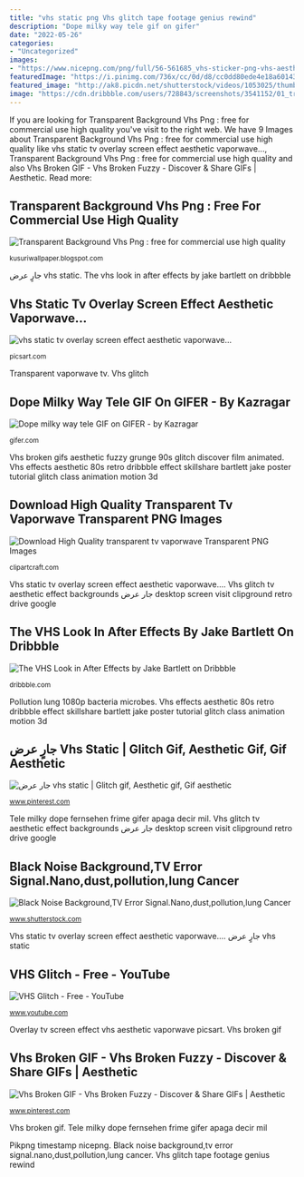 ```yaml
---
title: "vhs static png Vhs glitch tape footage genius rewind"
description: "Dope milky way tele gif on gifer"
date: "2022-05-26"
categories:
- "Uncategorized"
images:
- "https://www.nicepng.com/png/full/56-561685_vhs-sticker-png-vhs-aesthetic-transparent.png"
featuredImage: "https://i.pinimg.com/736x/cc/0d/d8/cc0dd80ede4e18a601436325b06cb47f.jpg"
featured_image: "http://ak8.picdn.net/shutterstock/videos/1053025/thumb/1.jpg"
image: "https://cdn.dribbble.com/users/728843/screenshots/3541152/01_trailer.gif"
---
```


If you are looking for Transparent Background Vhs Png : free for commercial use high quality you've visit to the right web. We have 9 Images about Transparent Background Vhs Png : free for commercial use high quality like vhs static tv overlay screen effect aesthetic vaporwave..., Transparent Background Vhs Png : free for commercial use high quality and also Vhs Broken GIF - Vhs Broken Fuzzy - Discover &amp; Share GIFs | Aesthetic. Read more:

## Transparent Background Vhs Png : Free For Commercial Use High Quality

![Transparent Background Vhs Png : free for commercial use high quality](https://www.nicepng.com/png/full/56-561685_vhs-sticker-png-vhs-aesthetic-transparent.png "Download high quality transparent tv vaporwave transparent png images")

<small>kusuriwallpaper.blogspot.com</small>

جارٍ عرض vhs static. The vhs look in after effects by jake bartlett on dribbble

## Vhs Static Tv Overlay Screen Effect Aesthetic Vaporwave...

![vhs static tv overlay screen effect aesthetic vaporwave...](http://cdn140.picsart.com/271109626009211.png "Download high quality transparent tv vaporwave transparent png images")

<small>picsart.com</small>

Transparent vaporwave tv. Vhs glitch

## Dope Milky Way Tele GIF On GIFER - By Kazragar

![Dope milky way tele GIF on GIFER - by Kazragar](https://i.gifer.com/59fy.gif "Transparent vaporwave tv")

<small>gifer.com</small>

Vhs broken gifs aesthetic fuzzy grunge 90s glitch discover film animated. Vhs effects aesthetic 80s retro dribbble effect skillshare bartlett jake poster tutorial glitch class animation motion 3d

## Download High Quality Transparent Tv Vaporwave Transparent PNG Images

![Download High Quality transparent tv vaporwave Transparent PNG Images](https://clipartcraft.com/images/transparent-tv-vaporwave.png "جارٍ عرض vhs static")

<small>clipartcraft.com</small>

Vhs static tv overlay screen effect aesthetic vaporwave.... Vhs glitch tv aesthetic effect backgrounds جار عرض desktop screen visit clipground retro drive google

## The VHS Look In After Effects By Jake Bartlett On Dribbble

![The VHS Look in After Effects by Jake Bartlett on Dribbble](https://cdn.dribbble.com/users/728843/screenshots/3541152/01_trailer.gif "Overlay tv screen effect vhs aesthetic vaporwave picsart")

<small>dribbble.com</small>

Pollution lung 1080p bacteria microbes. Vhs effects aesthetic 80s retro dribbble effect skillshare bartlett jake poster tutorial glitch class animation motion 3d

## جارٍ عرض Vhs Static | Glitch Gif, Aesthetic Gif, Gif Aesthetic

![جارٍ عرض vhs static | Glitch gif, Aesthetic gif, Gif aesthetic](https://i.pinimg.com/736x/cc/0d/d8/cc0dd80ede4e18a601436325b06cb47f.jpg "Vhs glitch tape footage genius rewind")

<small>www.pinterest.com</small>

Tele milky dope fernsehen frime gifer apaga decir mil. Vhs glitch tv aesthetic effect backgrounds جار عرض desktop screen visit clipground retro drive google

## Black Noise Background,TV Error Signal.Nano,dust,pollution,lung Cancer

![Black Noise Background,TV Error Signal.Nano,dust,pollution,lung Cancer](http://ak8.picdn.net/shutterstock/videos/1053025/thumb/1.jpg "Pikpng timestamp nicepng")

<small>www.shutterstock.com</small>

Vhs static tv overlay screen effect aesthetic vaporwave.... جارٍ عرض vhs static

## VHS Glitch - Free - YouTube

![VHS Glitch - Free - YouTube](https://i.ytimg.com/vi/qELSSAspRDI/maxresdefault.jpg "Download high quality transparent tv vaporwave transparent png images")

<small>www.youtube.com</small>

Overlay tv screen effect vhs aesthetic vaporwave picsart. Vhs broken gif

## Vhs Broken GIF - Vhs Broken Fuzzy - Discover &amp; Share GIFs | Aesthetic

![Vhs Broken GIF - Vhs Broken Fuzzy - Discover &amp; Share GIFs | Aesthetic](https://i.pinimg.com/originals/4f/52/63/4f52633bc076a57e2cb87d6b053ed252.gif "Tele milky dope fernsehen frime gifer apaga decir mil")

<small>www.pinterest.com</small>

Vhs broken gif. Tele milky dope fernsehen frime gifer apaga decir mil

Pikpng timestamp nicepng. Black noise background,tv error signal.nano,dust,pollution,lung cancer. Vhs glitch tape footage genius rewind
